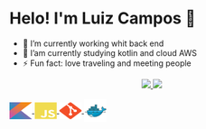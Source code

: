 # Helo! I'm Luiz Campos 👋

- 🔭 I’m currently working whit back end 
- 🌱 I’am currently studying kotlin and cloud AWS 
- ⚡ Fun fact: love traveling and meeting people

<div align="center">
  <a href="https://github.com/luizcamposbrown">
  <img height="180em" src="https://github-readme-stats.vercel.app/api?username=luizcamposbrown&show_icons=true&theme=dracula&include_all_commits=true&count_private=true"/>
  <img height="180em" src="https://github-readme-stats.vercel.app/api/top-langs/?username=luizcamposbrown&layout=compact&langs_count=7&theme=dracula"/>
</div>

 <div style="display: inline_block"><br>
  <img align="center" alt="Luiz " height="30" width="40" src="https://github.com/devicons/devicon/blob/master/icons/kotlin/kotlin-original.svg">
  <img align="center" alt="Luiz " height="30" width="40" src="https://raw.githubusercontent.com/devicons/devicon/master/icons/javascript/javascript-plain.svg">
  <img align="center" alt="Luiz " height="30" width="40" src="https://github.com/devicons/devicon/blob/master/icons/git/git-original.svg">
  <img align="center" alt="Luiz " height="40" width="40" src="https://github.com/devicons/devicon/blob/master/icons/docker/docker-original.svg">
  
 
</div>
  
  ##
